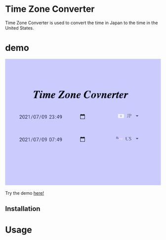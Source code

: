 # Time Zone Converter

Time Zone Converter is used to convert the time in Japan to the time in the United States.

# demo

![timeZoneConverter-error](./gif/timeZoneConverter-demo.gif)

Try the demo [here!](https://time-zone-converter-3a99a.firebaseapp.com/)

## Installation

# Usage
